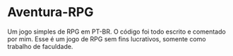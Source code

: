Aventura-RPG
============

Um jogo simples de RPG em PT-BR. O código foi todo escrito e comentado por mim.
Esse é um jogo de RPG sem fins lucrativos, somente como trabalho de faculdade.
